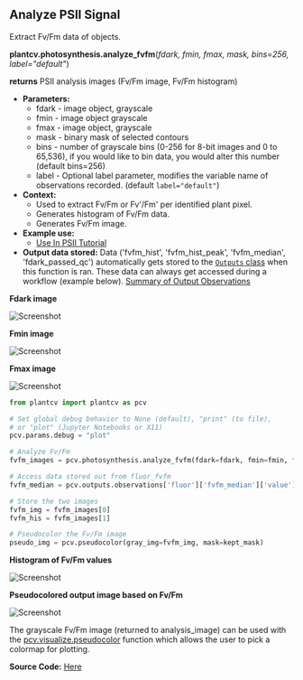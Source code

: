 ## Analyze PSII Signal

Extract Fv/Fm data of objects.

**plantcv.photosynthesis.analyze_fvfm**(*fdark, fmin, fmax, mask, bins=256, label="default"*)

**returns** PSII analysis images (Fv/Fm image, Fv/Fm histogram)

- **Parameters:**
    - fdark - image object, grayscale
    - fmin - image object  grayscale
    - fmax - image object, grayscale
    - mask - binary mask of selected contours
    - bins - number of grayscale bins (0-256 for 8-bit images and 0 to 65,536), if you would like to bin data, you would alter this number (default bins=256)
    - label - Optional label parameter, modifies the variable name of observations recorded. (default `label="default"`)
- **Context:**
    - Used to extract Fv/Fm or Fv'/Fm' per identified plant pixel.
    - Generates histogram of Fv/Fm data.
    - Generates Fv/Fm image.
- **Example use:**
    - [Use In PSII Tutorial](tutorials/psII_tutorial.md)
- **Output data stored:** Data ('fvfm_hist', 'fvfm_hist_peak', 'fvfm_median', 'fdark_passed_qc') automatically gets stored to the [`Outputs` class](outputs.md) when this function is ran. 
    These data can always get accessed during a workflow (example below). [Summary of Output Observations](output_measurements.md#summary-of-output-observations)

**Fdark image**

![Screenshot](img/documentation_images/fluor_fvfm/fdark.jpg)

**Fmin image**

![Screenshot](img/documentation_images/fluor_fvfm/fmin.jpg)

**Fmax image**

![Screenshot](img/documentation_images/fluor_fvfm/fmax.jpg)

```python
from plantcv import plantcv as pcv

# Set global debug behavior to None (default), "print" (to file), 
# or "plot" (Jupyter Notebooks or X11)
pcv.params.debug = "plot"

# Analyze Fv/Fm    
fvfm_images = pcv.photosynthesis.analyze_fvfm(fdark=fdark, fmin=fmin, fmax=fmax, mask=kept_mask, bins=256, label="fluor")

# Access data stored out from fluor_fvfm
fvfm_median = pcv.outputs.observations['fluor']['fvfm_median']['value']

# Store the two images
fvfm_img = fvfm_images[0]
fvfm_his = fvfm_images[1]

# Pseudocolor the Fv/Fm image
pseudo_img = pcv.pseudocolor(gray_img=fvfm_img, mask=kept_mask)

```

**Histogram of Fv/Fm values**

![Screenshot](img/documentation_images/fluor_fvfm/fvfm_histogram.jpg)

**Pseudocolored output image based on Fv/Fm**

![Screenshot](img/documentation_images/pseudocolor/pseudo_img.jpg)

The grayscale Fv/Fm image (returned to analysis_image) can be used with the [pcv.visualize.pseudocolor](visualize_pseudocolor.md) function
which allows the user to pick a colormap for plotting.

**Source Code:** [Here](https://github.com/danforthcenter/plantcv/blob/main/plantcv/plantcv/photosynthesis/analyze_fvfm.py)
